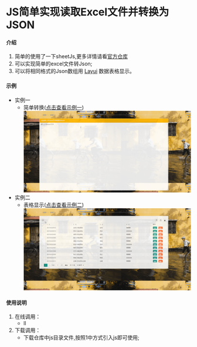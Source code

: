 # JS简单实现读取Excel文件并转换为JSON

#### 介绍
1. 简单的使用了一下sheetJs,更多详情请看[官方仓库](https://github.com/SheetJS/sheetjs)
2. 可以实现简单的excel文件转Json;
3. 可以将相同格式的Json数组用 [Layui](https://www.layui.com) 数据表格显示。

#### 示例

* 实例一
   * 简单转换([点击查看示例一]())
    <br>![Image text](./res/test1.gif)
* 实例二
   * 表格显示([点击查看示例二]())
    <br>![Image text](./res/test2.gif)


#### 使用说明

1.  在线调用：
     * ll 
2.  下载调用：
     * 下载仓库中js目录文件,按照1中方式引入js即可使用;
